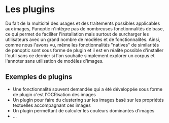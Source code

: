 # Les plugins

Du fait de la multicité des usages et des traitements possibles applicables aux images, Panoptic n'intègre pas de nombreuses fonctionnalités de base, ce qui permet de faciliter l'installation mais surtout de surcharger les utilisateurs avec un grand nombre de modèles et de fonctionnalités. Ainsi, comme nous l'avons vu, même les fonctionnalités "natives" de similarités de panoptic sont sous forme de plugin et il est en réalité possible d'installer l'outil sans ce dernier si l'on souhaite simplement explorer un corpus et l'annoter sans utilisation de modèles d'images. 

## Exemples de plugins

- Une fonctionnalité souvent demandée qui a été développée sous forme de plugin c'est l'OCRisation des images
- Un plugin pour faire du clustering sur les images basé sur les propriétés textuelles accompagnant ces images
- Un plugin permettant de calculer les couleurs dominantes d'images
- ... 